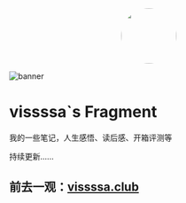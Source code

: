 <div align=center>
<img src="https://vissssa-imgs-1252712312.cos.ap-shanghai.myqcloud.com/hexo/%E5%A4%B4%E5%83%8F.jpg" style="width:100px; height:100px; border-radius:50%; overflow:hidden;" div align=center />
</div>

![banner](https://vissssa-imgs-1252712312.cos.ap-shanghai.myqcloud.com/wallpapers/%E5%A3%81%E7%BA%B8.jpg)

# vissssa`s Fragment
我的一些笔记，人生感悟、读后感、开箱评测等 

持续更新......


## 前去一观：[vissssa.club](http://vissssa.club)
